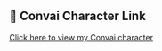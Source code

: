 ## 🔗 Convai Character Link

[Click here to view my Convai character](https://x.convai.com/?xpid=fa252b8c-0655-4b7f-9e78-e545dca1fbdb&type=unlisted)

